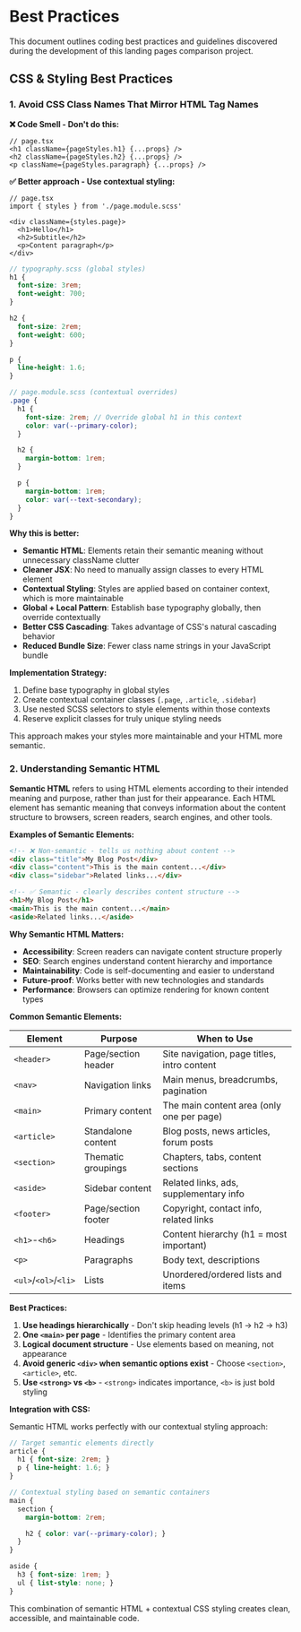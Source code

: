 # Best Practices

This document outlines coding best practices and guidelines discovered during the development of this landing pages comparison project.

## CSS & Styling Best Practices

### 1. Avoid CSS Class Names That Mirror HTML Tag Names

**❌ Code Smell - Don't do this:**

```tsx
// page.tsx
<h1 className={pageStyles.h1} {...props} />
<h2 className={pageStyles.h2} {...props} />
<p className={pageStyles.paragraph} {...props} />
```


**✅ Better approach - Use contextual styling:**

```tsx
// page.tsx
import { styles } from './page.module.scss'

<div className={styles.page}>
  <h1>Hello</h1>
  <h2>Subtitle</h2>
  <p>Content paragraph</p>
</div>
```

```scss
// typography.scss (global styles)
h1 {
  font-size: 3rem;
  font-weight: 700;
}

h2 {
  font-size: 2rem;
  font-weight: 600;
}

p {
  line-height: 1.6;
}
```

```scss
// page.module.scss (contextual overrides)
.page {
  h1 {
    font-size: 2rem; // Override global h1 in this context
    color: var(--primary-color);
  }

  h2 {
    margin-bottom: 1rem;
  }

  p {
    margin-bottom: 1rem;
    color: var(--text-secondary);
  }
}
```

**Why this is better:**

- **Semantic HTML**: Elements retain their semantic meaning without unnecessary className clutter
- **Cleaner JSX**: No need to manually assign classes to every HTML element
- **Contextual Styling**: Styles are applied based on container context, which is more maintainable
- **Global + Local Pattern**: Establish base typography globally, then override contextually
- **Better CSS Cascading**: Takes advantage of CSS's natural cascading behavior
- **Reduced Bundle Size**: Fewer class name strings in your JavaScript bundle

**Implementation Strategy:**

1. Define base typography in global styles
2. Create contextual container classes (`.page`, `.article`, `.sidebar`)
3. Use nested SCSS selectors to style elements within those contexts
4. Reserve explicit classes for truly unique styling needs

This approach makes your styles more maintainable and your HTML more semantic.

### 2. Understanding Semantic HTML

**Semantic HTML** refers to using HTML elements according to their intended meaning and purpose, rather than just for their appearance. Each HTML element has semantic meaning that conveys information about the content structure to browsers, screen readers, search engines, and other tools.

**Examples of Semantic Elements:**

```html
<!-- ❌ Non-semantic - tells us nothing about content -->
<div class="title">My Blog Post</div>
<div class="content">This is the main content...</div>
<div class="sidebar">Related links...</div>

<!-- ✅ Semantic - clearly describes content structure -->
<h1>My Blog Post</h1>
<main>This is the main content...</main>
<aside>Related links...</aside>
```

**Why Semantic HTML Matters:**

- **Accessibility**: Screen readers can navigate content structure properly
- **SEO**: Search engines understand content hierarchy and importance
- **Maintainability**: Code is self-documenting and easier to understand
- **Future-proof**: Works better with new technologies and standards
- **Performance**: Browsers can optimize rendering for known content types

**Common Semantic Elements:**

| Element | Purpose | When to Use |
|---------|---------|-------------|
| `<header>` | Page/section header | Site navigation, page titles, intro content |
| `<nav>` | Navigation links | Main menus, breadcrumbs, pagination |
| `<main>` | Primary content | The main content area (only one per page) |
| `<article>` | Standalone content | Blog posts, news articles, forum posts |
| `<section>` | Thematic groupings | Chapters, tabs, content sections |
| `<aside>` | Sidebar content | Related links, ads, supplementary info |
| `<footer>` | Page/section footer | Copyright, contact info, related links |
| `<h1>`-`<h6>` | Headings | Content hierarchy (h1 = most important) |
| `<p>` | Paragraphs | Body text, descriptions |
| `<ul>`/`<ol>`/`<li>` | Lists | Unordered/ordered lists and items |

**Best Practices:**

1. **Use headings hierarchically** - Don't skip heading levels (h1 → h2 → h3)
2. **One `<main>` per page** - Identifies the primary content area
3. **Logical document structure** - Use elements based on meaning, not appearance
4. **Avoid generic `<div>` when semantic options exist** - Choose `<section>`, `<article>`, etc.
5. **Use `<strong>` vs `<b>`** - `<strong>` indicates importance, `<b>` is just bold styling

**Integration with CSS:**

Semantic HTML works perfectly with our contextual styling approach:

```scss
// Target semantic elements directly
article {
  h1 { font-size: 2rem; }
  p { line-height: 1.6; }
}

// Contextual styling based on semantic containers
main {
  section {
    margin-bottom: 2rem;

    h2 { color: var(--primary-color); }
  }
}

aside {
  h3 { font-size: 1rem; }
  ul { list-style: none; }
}
```

This combination of semantic HTML + contextual CSS styling creates clean, accessible, and maintainable code.
